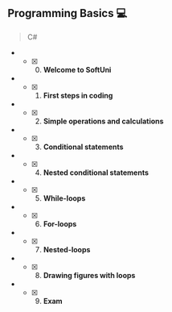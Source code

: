 ## Programming Basics :computer:
> C#
* - [x] 0. **Welcome to SoftUni**
* - [x] 1. **First steps in coding**
* - [x] 2. **Simple operations and calculations**
* - [x] 3. **Conditional statements**
* - [x] 4. **Nested conditional statements**
* - [x] 5. **While-loops**
* - [x] 6. **For-loops**
* - [x] 7. **Nested-loops**
* - [x] 8. **Drawing figures with loops**
* - [x] 9. **Exam**
